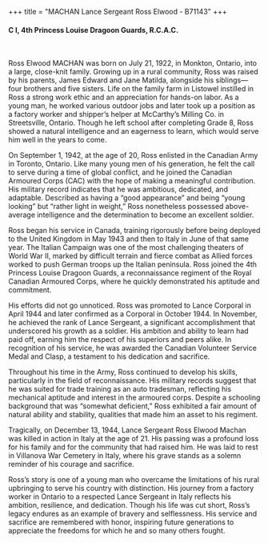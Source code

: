 +++
title = "MACHAN Lance Sergeant Ross Elwood - B71143"
+++

#### C I, 4th Princess Louise Dragoon Guards, R.C.A.C.
<br>


Ross Elwood MACHAN was born on July 21, 1922, in Monkton, Ontario, into a large, close-knit family. Growing up in a rural community, Ross was raised by his parents, James Edward and Jane Matilda, alongside his siblings—four brothers and five sisters. Life on the family farm in Listowel instilled in Ross a strong work ethic and an appreciation for hands-on labor. As a young man, he worked various outdoor jobs and later took up a position as a factory worker and shipper’s helper at McCarthy’s Milling Co. in Streetsville, Ontario. Though he left school after completing Grade 8, Ross showed a natural intelligence and an eagerness to learn, which would serve him well in the years to come.

On September 1, 1942, at the age of 20, Ross enlisted in the Canadian Army in Toronto, Ontario. Like many young men of his generation, he felt the call to serve during a time of global conflict, and he joined the Canadian Armoured Corps (CAC) with the hope of making a meaningful contribution. His military record indicates that he was ambitious, dedicated, and adaptable. Described as having a “good appearance” and being “young looking” but “rather light in weight,” Ross nonetheless possessed above-average intelligence and the determination to become an excellent soldier.

Ross began his service in Canada, training rigorously before being deployed to the United Kingdom in May 1943 and then to Italy in June of that same year. The Italian Campaign was one of the most challenging theaters of World War II, marked by difficult terrain and fierce combat as Allied forces worked to push German troops up the Italian peninsula. Ross joined the 4th Princess Louise Dragoon Guards, a reconnaissance regiment of the Royal Canadian Armoured Corps, where he quickly demonstrated his aptitude and commitment.

His efforts did not go unnoticed. Ross was promoted to Lance Corporal in April 1944 and later confirmed as a Corporal in October 1944. In November, he achieved the rank of Lance Sergeant, a significant accomplishment that underscored his growth as a soldier. His ambition and ability to learn had paid off, earning him the respect of his superiors and peers alike. In recognition of his service, he was awarded the Canadian Volunteer Service Medal and Clasp, a testament to his dedication and sacrifice.

Throughout his time in the Army, Ross continued to develop his skills, particularly in the field of reconnaissance. His military records suggest that he was suited for trade training as an auto tradesman, reflecting his mechanical aptitude and interest in the armoured corps. Despite a schooling background that was “somewhat deficient,” Ross exhibited a fair amount of natural ability and stability, qualities that made him an asset to his regiment.

Tragically, on December 13, 1944, Lance Sergeant Ross Elwood Machan was killed in action in Italy at the age of 21. His passing was a profound loss for his family and for the community that had raised him. He was laid to rest in Villanova War Cemetery in Italy, where his grave stands as a solemn reminder of his courage and sacrifice.

Ross’s story is one of a young man who overcame the limitations of his rural upbringing to serve his country with distinction. His journey from a factory worker in Ontario to a respected Lance Sergeant in Italy reflects his ambition, resilience, and dedication. Though his life was cut short, Ross’s legacy endures as an example of bravery and selflessness. His service and sacrifice are remembered with honor, inspiring future generations to appreciate the freedoms for which he and so many others fought.

